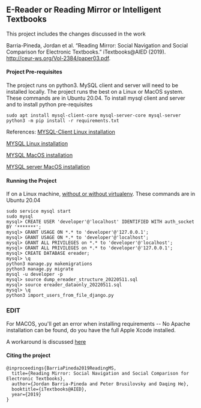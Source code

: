 ## E-Reader or Reading Mirror or Intelligent Textbooks

This project includes the changes discussed in the work 

Barria-Pineda, Jordan et al. “Reading Mirror: Social Navigation and Social Comparison for Electronic Textbooks.” iTextbooks@AIED (2019). http://ceur-ws.org/Vol-2384/paper03.pdf.

#### Project Pre-requisites

The project runs on python3. MySQL client and server will need to be installed locally. The project runs the best on a Linux or MacOS system. These commands are in Ubuntu 20.04. To install mysql client and server and to install python pre-requisites

```
sudo apt install mysql-client-core mysql-server-core mysql-server
python3 -m pip install -r requirements.txt
```

References:
[MYSQL-Client Linux installation](https://dev.mysql.com/doc/mysql-shell/8.0/en/mysql-shell-install-linux-quick.html)

[MYSQL Linux installation](https://dev.mysql.com/doc/refman/8.0/en/linux-installation.html)

[MYSQL MacOS installation](https://dev.mysql.com/doc/mysql-shell/8.0/en/mysql-shell-install-macos-quick.html)

[MYSQL server MacOS installation](https://dev.mysql.com/downloads/mysql/)

#### Running the Project

If on a Linux machine, [without or without virtualenv](https://realpython.com/python-virtual-environments-a-primer/#how-can-you-work-with-a-python-virtual-environment). These commands are in Ubuntu 20.04

```
sudo service mysql start
sudo mysql
mysql> CREATE USER 'developer'@'localhost' IDENTIFIED WITH auth_socket BY '*******';
mysql> GRANT USAGE ON *.* to 'developer'@'127.0.0.1';
mysql> GRANT USAGE ON *.* to 'developer'@'localhost';
mysql> GRANT ALL PRIVILEGES on *.* to 'developer'@'localhost';
mysql> GRANT ALL PRIVILEGES on *.* to 'developer'@'127.0.0.1';
mysql> CREATE DATABASE ereader;
mysql> \q
python3 manage.py makemigrations
python3 manage.py migrate
mysql -u developer -p
mysql> source dump_ereader_structure_20220511.sql
mysql> source ereader_dataonly_20220511.sql
mysql> \q
python3 import_users_from_file_django.py
```

### EDIT

For MACOS, you'll get an error when installing requirements -- No Apache installation can be found, do you have the full Apple Xcode installed.

A workaround is discussed [here](https://github.com/GrahamDumpleton/mod_wsgi/issues/357)


#### Citing the project

```
@inproceedings{BarriaPineda2019ReadingMS,
  title={Reading Mirror: Social Navigation and Social Comparison for Electronic Textbooks},
  author={Jordan Barria-Pineda and Peter Brusilovsky and Daqing He},
  booktitle={iTextbooks@AIED},
  year={2019}
}
```
